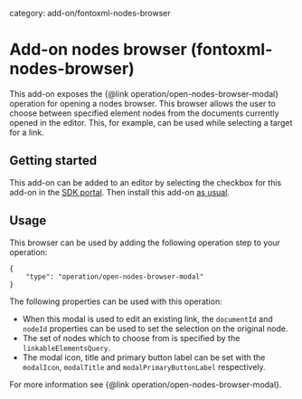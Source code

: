 category: add-on/fontoxml-nodes-browser

# Add-on nodes browser (fontoxml-nodes-browser)

This add-on exposes the {@link operation/open-nodes-browser-modal} operation for opening a nodes browser. This browser allows the user to choose between specified element nodes from the documents currently opened in the editor. This, for example, can be used while selecting a target for a link.

## Getting started

This add-on can be added to an editor by selecting the checkbox for this add-on in the [SDK portal](http://sdk.fontoxml.com/). Then install this add-on [as usual](https://developers.fontoxml.com/install-add-on).

## Usage

This browser can be used by adding the following operation step to your operation:

```
{
    "type": "operation/open-nodes-browser-modal"
}
```
The following properties can be used with this operation:

* When this modal is used to edit an existing link, the `documentId` and `nodeId` properties can be used to set the selection on the original node.
* The set of nodes which to choose from is specified by the `linkableElementsQuery`.
* The modal icon, title and primary button label can be set with the `modalIcon`, `modalTitle` and `modalPrimaryButtonLabel` respectively.

For more information see {@link operation/open-nodes-browser-modal}.
